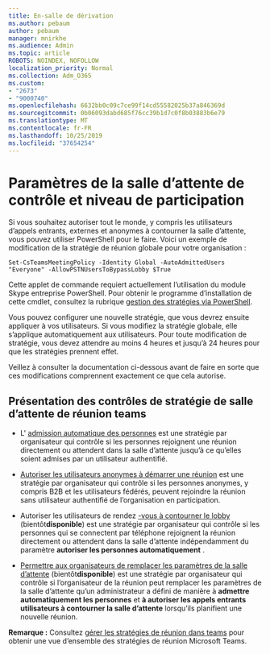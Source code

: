 ```yaml
---
title: En-salle de dérivation
ms.author: pebaum
author: pebaum
manager: mnirkhe
ms.audience: Admin
ms.topic: article
ROBOTS: NOINDEX, NOFOLLOW
localization_priority: Normal
ms.collection: Adm_O365
ms.custom:
- "2673"
- "9000740"
ms.openlocfilehash: 6632bb0c09c7ce99f14cd55582025b37a846369d
ms.sourcegitcommit: 0b06093dabd685f76cc39b1d7c0f8b03883b6e79
ms.translationtype: MT
ms.contentlocale: fr-FR
ms.lasthandoff: 10/25/2019
ms.locfileid: "37654254"
---
```

# <a name="control-lobby-settings-and-level-of-participation"></a>Paramètres de la salle d’attente de contrôle et niveau de participation

Si vous souhaitez autoriser tout le monde, y compris les utilisateurs d’appels entrants, externes et anonymes à contourner la salle d’attente, vous pouvez utiliser PowerShell pour le faire. Voici un exemple de modification de la stratégie de réunion globale pour votre organisation :

`Set-CsTeamsMeetingPolicy -Identity Global -AutoAdmittedUsers "Everyone" -AllowPSTNUsersToBypassLobby $True`

Cette applet de commande requiert actuellement l’utilisation du module Skype entreprise PowerShell. Pour obtenir le programme d’installation de cette cmdlet, consultez la rubrique [gestion des stratégies via PowerShell](https://docs.microsoft.com/en-us/microsoftteams/teams-powershell-overview#managing-policies-via-powershell).

Vous pouvez configurer une nouvelle stratégie, que vous devrez ensuite appliquer à vos utilisateurs. Si vous modifiez la stratégie globale, elle s’applique automatiquement aux utilisateurs. Pour toute modification de stratégie, vous devez attendre au moins 4 heures et jusqu’à 24 heures pour que les stratégies prennent effet.

Veillez à consulter la documentation ci-dessous avant de faire en sorte que ces modifications comprennent exactement ce que cela autorise.

## <a name="understanding-teams-meeting-lobby-policy-controls"></a>Présentation des contrôles de stratégie de salle d’attente de réunion teams

- L' [admission automatique des personnes](https://docs.microsoft.com/microsoftteams/meeting-policies-in-teams#automatically-admit-people) est une stratégie par organisateur qui contrôle si les personnes rejoignent une réunion directement ou attendent dans la salle d’attente jusqu’à ce qu’elles soient admises par un utilisateur authentifié.

- [Autoriser les utilisateurs anonymes à démarrer une réunion](https://docs.microsoft.com/microsoftteams/meeting-policies-in-teams#allow-anonymous-people-to-start-a-meeting) est une stratégie par organisateur qui contrôle si les personnes anonymes, y compris B2B et les utilisateurs fédérés, peuvent rejoindre la réunion sans utilisateur authentifié de l’organisation en participation.

- Autoriser les utilisateurs de rendez [-vous à contourner le lobby](https://docs.microsoft.com/en-us/microsoftteams/meeting-policies-in-teams#allow-dial-in-users-to-bypass-the-lobby-coming-soon) (bientôt**disponible**) est une stratégie par organisateur qui contrôle si les personnes qui se connectent par téléphone rejoignent la réunion directement ou attendent dans la salle d’attente indépendamment du paramètre **autoriser les personnes automatiquement** .

- [Permettre aux organisateurs de remplacer les paramètres de la salle d’attente](https://docs.microsoft.com/microsoftteams/meeting-policies-in-teams#allow-organizers-to-override-lobby-settings-coming-soon) (bientôt**disponible**) est une stratégie par organisateur qui contrôle si l’organisateur de la réunion peut remplacer les paramètres de la salle d’attente qu’un administrateur a défini de manière à **admettre automatiquement les personnes** et **à autoriser les appels entrants utilisateurs à contourner la salle d’attente** lorsqu’ils planifient une nouvelle réunion.

**Remarque :** Consultez [gérer les stratégies de réunion dans teams](https://docs.microsoft.com/en-us/microsoftteams/meeting-policies-in-teams) pour obtenir une vue d’ensemble des stratégies de réunion Microsoft Teams.
